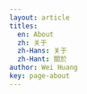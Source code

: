 ```yaml
---
layout: article
titles:
  en: About
  zh: 关于
  zh-Hans: 关于
  zh-Hant: 關於
author: Wei Huang
key: page-about
---
```


